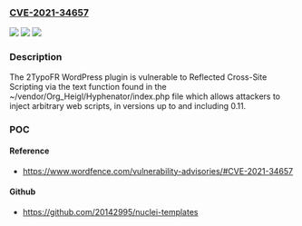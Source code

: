 ### [CVE-2021-34657](https://cve.mitre.org/cgi-bin/cvename.cgi?name=CVE-2021-34657)
![](https://img.shields.io/static/v1?label=Product&message=TypoFR&color=blue)
![](https://img.shields.io/static/v1?label=Version&message=0.11%3C%3D%200.11%20&color=brighgreen)
![](https://img.shields.io/static/v1?label=Vulnerability&message=CWE-79%20Cross-site%20Scripting%20(XSS)&color=brighgreen)

### Description

The 2TypoFR WordPress plugin is vulnerable to Reflected Cross-Site Scripting via the text function found in the ~/vendor/Org_Heigl/Hyphenator/index.php file which allows attackers to inject arbitrary web scripts, in versions up to and including 0.11.

### POC

#### Reference
- https://www.wordfence.com/vulnerability-advisories/#CVE-2021-34657

#### Github
- https://github.com/20142995/nuclei-templates


